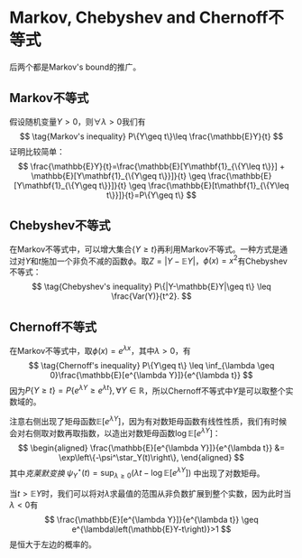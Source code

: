 # Markov, Chebyshev and Chernoff不等式

后两个都是Markov's bound的推广。

## Markov不等式

假设随机变量$Y>0$，则$\forall\lambda >0$我们有
$$
\tag{Markov's inequality}
P\{Y\geq t\}\leq \frac{\mathbb{E}Y}{t}
$$
证明比较简单：
$$
\frac{\mathbb{E}Y}{t}=\frac{\mathbb{E}[Y\mathbf{1}_{\{Y\leq t\}}] + \mathbb{E}[Y\mathbf{1}_{\{Y\geq t\}}]}{t} \geq \frac{\mathbb{E}[Y\mathbf{1}_{\{Y\geq t\}}]}{t} \geq \frac{\mathbb{E}[t\mathbf{1}_{\{Y\leq t\}}]}{t}=P\{Y\geq t\}
$$

## Chebyshev不等式

在Markov不等式中，可以增大集合$\{Y\geq t\}$再利用Markov不等式。一种方式是通过对$Y$和$t$施加一个非负不减的函数$\phi$。取$Z=|Y-\mathbb{E}Y|$，$\phi(x)=x^2$有Chebyshev不等式：
$$
\tag{Chebyshev's inequality}
P\{|Y-\mathbb{E}Y|\geq t\} \leq \frac{Var(Y)}{t^2}.
$$

## Chernoff不等式

在Markov不等式中，取$\phi(x)=e^{\lambda x}$，其中$\lambda > 0$，有
$$
\tag{Chernoff's inequality}
P\{Y\geq t\} \leq \inf_{\lambda \geq 0}\frac{\mathbb{E}[e^{\lambda Y}]}{e^{\lambda t}}
$$
因为$P\{Y\geq t\}=P\{e^{\lambda Y}\geq e^{\lambda t}\}, \forall Y \in \mathbb{R}$，所以Chernoff不等式中$Y$是可以取整个实数域的。

注意右侧出现了矩母函数$\mathbb{E}[e^{\lambda Y}]$，因为有对数矩母函数有线性性质，我们有时候会对右侧取对数再取指数，以造出对数矩母函数$\log \mathbb{E}[e^{\lambda Y}]$：
$$
\begin{aligned}
\frac{\mathbb{E}[e^{\lambda Y}]}{e^{\lambda t}} &= \exp\left\{-\psi^\star_Y(t)\right\},
\end{aligned}
$$
其中*克莱默变换* $\psi^\star_Y(t) =\sup_{\lambda\geq 0}(\lambda t - \log \mathbb{E}[e^{\lambda Y}])$ 中出现了对数矩母。

当$t>\mathbb{E}Y$时，我们可以将对$\lambda$求最值的范围从非负数扩展到整个实数，因为此时当$\lambda<0$有
$$
\frac{\mathbb{E}[e^{\lambda Y}]}{e^{\lambda t}} \geq e^{\lambda\left(\mathbb{E}Y-t\right)}>1
$$
是恒大于左边的概率的。